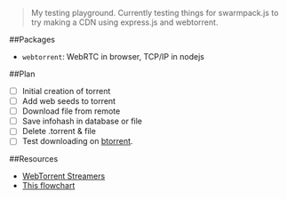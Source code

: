 > My testing playground. Currently testing things for swarmpack.js to try making a CDN using express.js and webtorrent.

##Packages

* `webtorrent`: WebRTC in browser, TCP/IP in nodejs

##Plan

- [ ] Initial creation of torrent
- [ ] Add web seeds to torrent
- [ ] Download file from remote
- [ ] Save infohash in database or file
- [ ] Delete .torrent & file
- [ ] Test downloading on [btorrent](https://btorrent.xyz/).

##Resources

* [WebTorrent Streamers](https://milankragujevic.com/torrent-streaming-service-with-webtorrent-and-express)
* [This flowchart](https://docs.google.com/presentation/d/12OxQe31-8ZL108WE5D3uy-9CMpAH7IU0lvxqQwt-GW4/edit)
